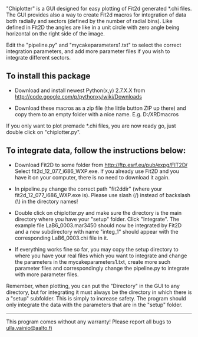 "Chiplotter" is a GUI designed for easy plotting of Fit2d generated *.chi files.
The GUI provides also a way to create Fit2d macros for integration of data
both radially and sectors (defined by the number of radial bins). Like
defined in Fit2D the angles are like in a unit circle with zero angle being
horizontal on the right side of the image.

Edit the "pipeline.py" and "mycakeparameters1.txt" to select the correct
integration parameters, and add more parameter files if you wish to integrate
different sectors.

To install this package
-------------------

- Download and install newest Python(x,y) 2.7.X.X from http://code.google.com/p/pythonxy/wiki/Downloads

- Download these macros as a zip file (the little button ZIP up there)
and copy them to an empty folder with a nice name. E.g. D:/XRDmacros

If you only want to plot premade *.chi files, you are now ready go, just double
click on "chiplotter.py".

To integrate data, follow the instructions below:
-------------------

- Download Fit2D to some folder from http://ftp.esrf.eu/pub/expg/FIT2D/
Select fit2d_12_077_i686_WXP.exe. If you already use Fit2D and you have it on your computer,
there is no need to download it again.

- In pipeline.py change the correct path "fit2ddir"
(where your fit2d_12_077_i686_WXP.exe is). Please use slash (/) instead of backslash (\\) in the directory names!

- Double click on chiplotter.py and make sure the directory is the main directory
where you have your "setup" folder. Click "Integrate". The example file LaB6_0003.mar3450
should now be integrated by Fit2D and a new subdirectory with name "integ_1"
should appear with the corresponding LaB6_0003.chi file in it.

- If everything works fine so far, you may copy the setup directory to where you have your
real files which you want to integrate and change the parameters in the mycakeparameters1.txt,
create more such parameter files and correspondingly change the pipeline.py to integrate
with more parameter files.

Remember, when plotting, you can put the "Directory" in the GUI to any directory,
but for integrating it must always be the directory in which there is a "setup" subfolder.
This is simply to increase safety. The program should only integrate the data with the parameters
that are in the "setup" folder.


-------------------
This program comes without any warranty! Please report all bugs to ulla.vainio@aalto.fi
